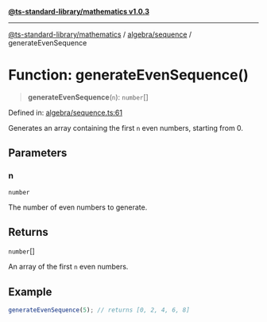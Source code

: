 [**@ts-standard-library/mathematics v1.0.3**](../../../README.md)

***

[@ts-standard-library/mathematics](../../../README.md) / [algebra/sequence](../README.md) / generateEvenSequence

# Function: generateEvenSequence()

> **generateEvenSequence**(`n`): `number`[]

Defined in: [algebra/sequence.ts:61](https://github.com/gabaudette/ts-stdlib/blob/be448e6a9d9c20c6c2f27f6550ce4e65fc8c9b89/packages/mathematics/src/algebra/sequence.ts#L61)

Generates an array containing the first `n` even numbers, starting from 0.

## Parameters

### n

`number`

The number of even numbers to generate.

## Returns

`number`[]

An array of the first `n` even numbers.

## Example

```typescript
generateEvenSequence(5); // returns [0, 2, 4, 6, 8]
```
